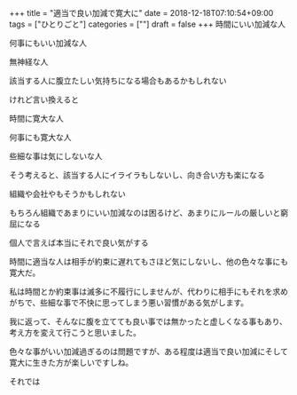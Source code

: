 +++
title = "適当で良い加減で寛大に"
date = 2018-12-18T07:10:54+09:00
tags = ["ひとりごと"]
categories = [""]
draft = false
+++
時間にいい加減な人

何事にもいい加減な人

無神経な人

該当する人に腹立たしい気持ちになる場合もあるかもしれない

けれど言い換えると

時間に寛大な人

何事にも寛大な人

些細な事は気にしないな人

そう考えると、該当する人にイライラもしないし、向き合い方も楽になる

組織や会社やもそうかもしれない

もちろん組織であまりにいい加減なのは困るけど、あまりにルールの厳しいと窮屈になる

個人で言えば本当にそれで良い気がする

時間に適当な人は相手が約束に遅れてもさほど気にしないし、他の色々な事にも寛大だ。

私は時間とか約束事は滅多に不履行にしませんが、代わりに相手にもそれを求めがちで、些細な事で不快に思ってしまう悪い習慣がある気がします。

我に返って、そんなに腹を立てても良い事では無かったと虚しくなる事もあり、考え方を変えて行こうと思いました。

色々な事がいい加減過ぎるのは問題ですが、ある程度は適当で良い加減にそして寛大に生きた方が楽しいですしね。

それでは
